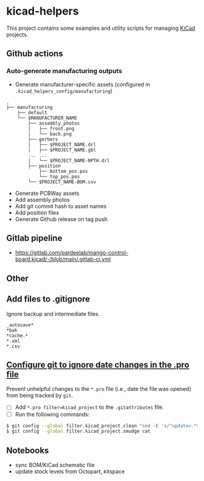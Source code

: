 # kicad-helpers

This project contains some examples and utility scripts for managing [KiCad] projects.

## Github actions

### Auto-generate manufacturing outputs

* Generate manufacturer-specific assets (configured in `.kicad_helpers_config/manufacturing`)

```      
.
├── manufacturing
    ├── default
    └── $MANUFACTURER_NAME
        ├── assembly_photos
        |   ├── front.png
        |   └── back.png
        ├── gerbers
        |   ├── $PROJECT_NAME.drl
        |   ├── $PROJECT_NAME.gbl
        ... ...
        |   └── $PROJECT_NAME-NPTH.drl
        ├── position
            ├── bottom_pos.pos
            └── top_pos.pos
        └── $PROJECT_NAME-BOM.csv
```

* Generate PCBWay assets
* Add assembly photos
* Add git commit hash to asset names
* Add position files
* Generate Github release on tag push

## Gitlab pipeline

* https://gitlab.com/pardeelab/mango-control-board.kicad/-/blob/main/.gitlab-ci.yml

## Other

## Add files to .gitignore

Ignore backup and intermediate files.

```
_autosave*
*bak
*cache.*
*.xml
*.csv
```

## [Configure git to ignore date changes in the .pro file](plotkicad)

Prevent unhelpful changes to the `*.pro` file (i.e., date the file was opened) from
being tracked by `git`.

* [ ] Add `*.pro filter=kicad_project` to the `.gitattributes` file.
* [ ] Run the following commands:

```sh
$ git config --global filter.kicad_project.clean "sed -E 's/^update=.*$/update=Date/'"
$ git config --global filter.kicad_project.smudge cat
```

## Notebooks

* sync BOM/KiCad schematic file
* update stock levels from Octopart, kitspace

[KiCad]: https://www.kicad.org/
[plotkicad]: https://jnavila.github.io/plotkicadsch/
